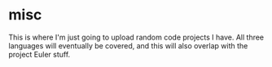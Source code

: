 misc
====

This is where I'm just going to upload random code projects I have. All three languages will eventually be covered, and this will also overlap with the project Euler stuff.

